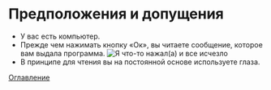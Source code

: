 # Предположения и допущения

- У вас есть компьютер.
- Прежде чем нажимать кнопку «Ок», вы читаете сообщение, которое вам выдала программа.
![Я что-то нажал(а) и все исчезло](./img/001ipressedsomething.jpg)
- В принципе для чтения вы на постоянной основе используете глаза.


[Оглавление](./000%20toc.md)

